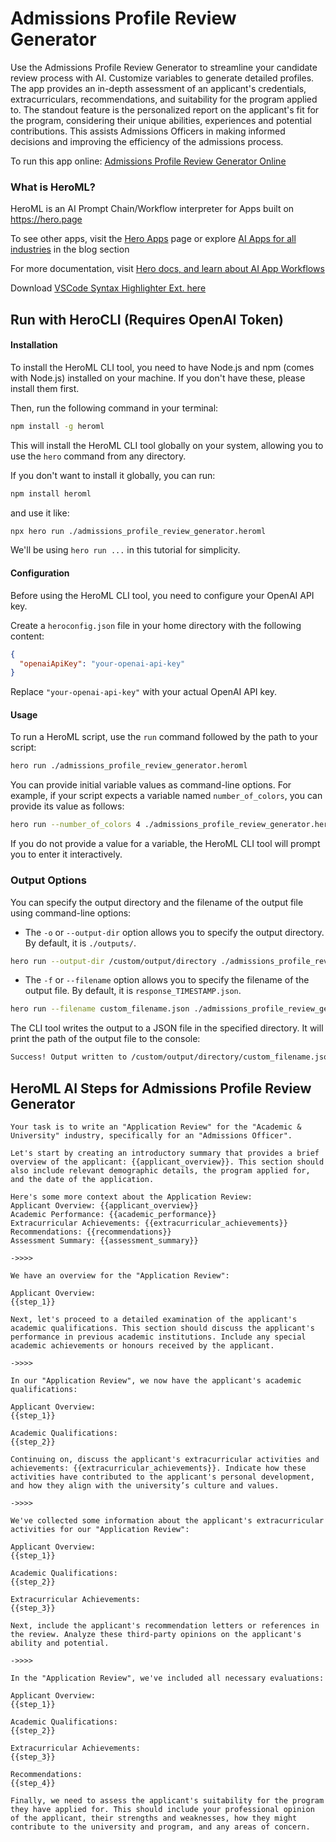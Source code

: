 # Admissions Profile Review Generator

Use the Admissions Profile Review Generator to streamline your candidate review process with AI. Customize variables to generate detailed profiles. The app provides an in-depth assessment of an applicant's credentials, extracurriculars, recommendations, and suitability for the program applied to. The standout feature is the personalized report on the applicant's fit for the program, considering their unique abilities, experiences and potential contributions. This assists Admissions Officers in making informed decisions and improving the efficiency of the admissions process.

To run this app online: [Admissions Profile Review Generator Online](https://hero.page/app/admissions-profile-review-generator-automated-comprehensive-admissions-assessment/PDPtNibgDs7ViA1U9Hyw)

### What is HeroML?
HeroML is an AI Prompt Chain/Workflow interpreter for Apps built on https://hero.page 

To see other apps, visit the [Hero Apps](https://hero.page/apps) page or explore [AI Apps for all industries](https://hero.page/blog) in the blog section

For more documentation, visit [Hero docs, and learn about AI App Workflows](https://hero.page/tutorials/introduction-to-heroml)

Download [VSCode Syntax Highlighter Ext. here](https://marketplace.visualstudio.com/items?itemName=hero-page.heroml)

## Run with HeroCLI (Requires OpenAI Token)

#### Installation

To install the HeroML CLI tool, you need to have Node.js and npm (comes with Node.js) installed on your machine. If you don't have these, please install them first. 

Then, run the following command in your terminal:

```bash
npm install -g heroml
```

This will install the HeroML CLI tool globally on your system, allowing you to use the `hero` command from any directory.

If you don't want to install it globally, you can run:

```bash
npm install heroml
```

and use it like:

```bash
npx hero run ./admissions_profile_review_generator.heroml
```

We'll be using `hero run ...` in this tutorial for simplicity.

#### Configuration

Before using the HeroML CLI tool, you need to configure your OpenAI API key. 

Create a `heroconfig.json` file in your home directory with the following content:

```json
{
  "openaiApiKey": "your-openai-api-key"
}
```

Replace `"your-openai-api-key"` with your actual OpenAI API key.

#### Usage

To run a HeroML script, use the `run` command followed by the path to your script:

```bash
hero run ./admissions_profile_review_generator.heroml
```

You can provide initial variable values as command-line options. For example, if your script expects a variable named `number_of_colors`, you can provide its value as follows:

```bash
hero run --number_of_colors 4 ./admissions_profile_review_generator.heroml
```

If you do not provide a value for a variable, the HeroML CLI tool will prompt you to enter it interactively.

### Output Options

You can specify the output directory and the filename of the output file using command-line options:

- The `-o` or `--output-dir` option allows you to specify the output directory. By default, it is `./outputs/`.

```bash
hero run --output-dir /custom/output/directory ./admissions_profile_review_generator.heroml
```

- The `-f` or `--filename` option allows you to specify the filename of the output file. By default, it is `response_TIMESTAMP.json`.

```bash
hero run --filename custom_filename.json ./admissions_profile_review_generator.heroml
```

The CLI tool writes the output to a JSON file in the specified directory. It will print the path of the output file to the console:

```bash
Success! Output written to /custom/output/directory/custom_filename.json
```


## HeroML AI Steps for Admissions Profile Review Generator
```
Your task is to write an "Application Review" for the "Academic & University" industry, specifically for an "Admissions Officer". 

Let's start by creating an introductory summary that provides a brief overview of the applicant: {{applicant_overview}}. This section should also include relevant demographic details, the program applied for, and the date of the application.

Here's some more context about the Application Review:
Applicant Overview: {{applicant_overview}}
Academic Performance: {{academic_performance}}
Extracurricular Achievements: {{extracurricular_achievements}}
Recommendations: {{recommendations}}
Assessment Summary: {{assessment_summary}}

->>>>

We have an overview for the "Application Review":

Applicant Overview:
{{step_1}}

Next, let's proceed to a detailed examination of the applicant's academic qualifications. This section should discuss the applicant's performance in previous academic institutions. Include any special academic achievements or honours received by the applicant.

->>>>

In our "Application Review", we now have the applicant's academic qualifications:

Applicant Overview:
{{step_1}}

Academic Qualifications:
{{step_2}}

Continuing on, discuss the applicant's extracurricular activities and achievements: {{extracurricular_achievements}}. Indicate how these activities have contributed to the applicant's personal development, and how they align with the university’s culture and values.

->>>>

We've collected some information about the applicant's extracurricular activities for our "Application Review":

Applicant Overview:
{{step_1}}

Academic Qualifications:
{{step_2}}

Extracurricular Achievements:
{{step_3}}

Next, include the applicant's recommendation letters or references in the review. Analyze these third-party opinions on the applicant's ability and potential.

->>>>

In the "Application Review", we've included all necessary evaluations:

Applicant Overview:
{{step_1}}

Academic Qualifications:
{{step_2}}

Extracurricular Achievements:
{{step_3}}

Recommendations:
{{step_4}}

Finally, we need to assess the applicant's suitability for the program they have applied for. This should include your professional opinion of the applicant, their strengths and weaknesses, how they might contribute to the university and program, and any areas of concern.


```

